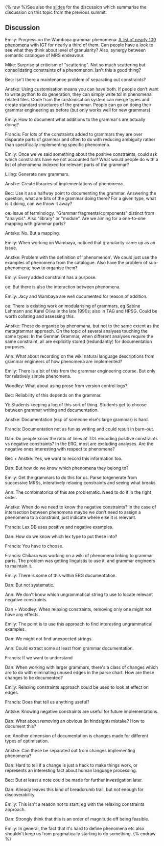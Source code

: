 {% raw %}See also the [slides](http://www.delph-in.net/2012/phenomena.pdf) for
the discussion which summarise the
discussion on this topic from the previous
summit.

## Discussion

Emily: Progress on the Wambaya grammar phenomena: [A list of nearly 100
phenomena]() with IGT for nearly a third of
them. Can people have a look to see what they think about level of
granularity? Also, synergy between semantic catalogue of MRS endeavour.

Mike: Surprise at criticism of "scattering". Not so much scattering but
consolidating constraints of a phenomenon. Isn't this a good thing?

Bec: Isn't there a maintenance problem of separating out constraints?

Anstke: Using customisation means you can have both. If people don't
want to write python to do generation, they can simply write tdl in
phenomena related files. Code from the customisation system can merge
types and create standard structures of the grammar. People can go on
doing their grammar engineering as before (but only works well for new
grammars).

Emily: How to document what additions to the grammar's are actually
doing?

Francis: For lots of the constraints added to grammars they are over
disparate parts of grammar and often to do with reducing ambiguity
rather than specifically implementing specific phenomena.

Emily: Once we've said something about the positive constraints, could
ask which constraints have we not accounted for? What would people do
with a list of phenomena indexed for relevant parts of the grammar?

Liling: Generate new grammars.

Anstke: Create libraries of implementations of phenomena.

Bec: Use it as a halfway point to documenting the grammar. Answering the
question, what are bits of the grammar doing there? For a given type,
what is it doing, can we throw it away?

oe: Issue of terminology. "Grammar fragments/components" distinct from
"analysis". Also "library" or "module". Are we aiming for a one-to-one
mapping with grammar parts?

Antske: No. But a mapping.

Emily: When working on Wambaya, noticed that granularity came up as an
issue.

Anstke: Problem with the definition of 'phenomenon'. We could just use
the examples of phenomena from the catalogue. Also have the problem of
sub-phenomena; how to organise them?

Emily: Every added constraint has a purpose.

oe: But there is also the interaction between phenomena.

Emily: Jacy and Wambaya are well documented for reason of addition.

oe: There is existing work on modularising of grammars, eg Sabine
Lehmann and Karel Oliva in the late 1990s; also in TAG and HPSG. Could
be worth collating and assessing this.

Anstke: These do organise by phenomana, but not to the same extent as
the metagrammar approach. On the topic of several analyses touching the
same types: In the German Grammar, when different analyses require the
same constraint, all are explicitly stored (redundantly) for
documentation purposes.

Ann: What about recording on the wiki natural language descriptions from
grammar engineers of how phenomena are implemented?

Emily: There is a bit of this from the grammar engineering course. But
only for relatively simple phenomena.

Woodley: What about using prose from version control logs?

Bec: Reliability of this depends on the grammar.

Yi: Students keeping a log of this sort of thing. Students get to choose
between grammar writing and documentation.

Anstke: Documentation (esp of someone else's large grammar) is hard.

Francis: Documentation not as fun as writing and could result in
burn-out.

Dan: Do people know the ratio of lines of TDL encoding positive
constraints vs negative constraints? In the ERG, most are excluding
analyses. Are the negative ones interesting with respect to phenomena?

Bec + Anstke: Yes, we want to record this information too.

Dan: But how do we know which phenomena they belong to?

Emily: Get the grammars to do this for us. Parse to/generate from
successive MRSs, interatively relaxing constraints and seeing what
breaks.

Ann: The combinatorics of this are problematic. Need to do it in the
right order.

Anstke: When do we need to know the negative constraints? In the case of
intersection between phenomena maybe we don't need to assign a phenomena
to a constraint, just indicate where else it is relevant.

Francis: Lex DB uses positive and negative examples.

Dan: How do we know which lex type to put these into?

Francis: You have to choose.

Francis: Chikara was working on a wiki of phenomena linking to grammar
parts. The problem was getting linguistis to use it, and grammar
engineers to maintain it.

Emily: There is some of this within ERG documentation.

Dan: But not systematic.

Ann: We don't know which ungrammatical string to use to locate relevant
negative constraints.

Dan + Woodley: When relaxing constraints, removing only one might not
have any effects.

Emily: The point is to use this approach to find interesting
ungrammatical examples.

Dan: We might not find unexpected strings.

Ann: Could extract some at least from grammar documentation.

Francis: If we want to understand

Dan: When working with larger grammars, there's a class of changes which
are to do with eliminating unused edges in the parse chart. How are
these changes to be documented?

Emily: Relaxing constraints approach could be used to look at effect on
edges.

Francis: Does that tell us anything useful?

Antske: Knowing negative constraints are useful for future
implementations.

Dan: What about removing an obvious (in hindsight) mistake? How to
document this?

oe: Another dimension of documentation is changes made for different
types of optimisation.

Anstke: Can these be separated out from changes implementing phenomena?

Dan: Hard to tell if a change is just a hack to make things work, or
represents an interesting fact about human language processing.

Bec: But at least a note could be made for further investigation later.

Dan: Already leaves this kind of breadcrumb trail, but not enough for
discoverability.

Emily: This isn't a reason not to start, eg with the relaxing
constraints approach.

Dan: Strongly think that this is an order of magnitude off being
feasible.

Emily: In general, the fact that it's hard to define phenomena etc also
shouldn't keep us from pragmatically starting to do something.
<update date omitted for speed>{% endraw %}